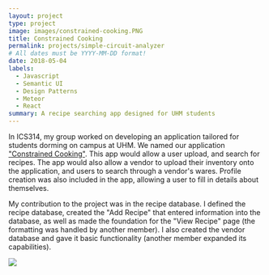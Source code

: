 ```yaml
---
layout: project
type: project
image: images/constrained-cooking.PNG
title: Constrained Cooking
permalink: projects/simple-circuit-analyzer
# All dates must be YYYY-MM-DD format!
date: 2018-05-04
labels:
  - Javascript
  - Semantic UI
  - Design Patterns
  - Meteor
  - React
summary: A recipe searching app designed for UHM students
---
```



In ICS314, my group worked on developing an application tailored for students dorming on campus at UHM.  We named our application ["Constrained Cooking"](https://constrainedcooking.github.io/).  This app would allow a user upload, and search for recipes. The app would also allow a vendor to upload their inventory onto the application, and users to search through a vendor's wares.  Profile creation was also included in the app, allowing a user to fill in details about themselves.

My contribution to the project was in the recipe database.  I defined the recipe database, created the "Add Recipe" that entered information into the database, as well as made the foundation for the "View Recipe" page (the formatting was handled by another member).  I also created the vendor database and gave it basic functionality (another member expanded its capabilities).  

<img class="ui image" src="https://constrainedcooking.github.io/images/viewrecipepage.PNG">
